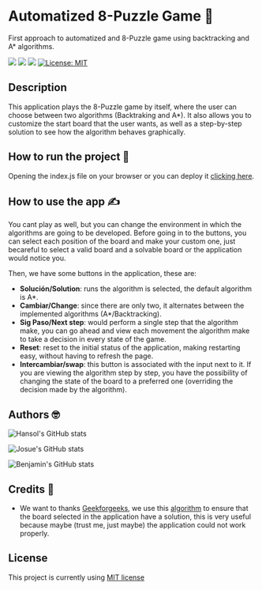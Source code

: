 # Automatized 8-Puzzle Game :brain:
First approach to automatized and 8-Puzzle game using backtracking and A* algorithms.

![](https://img.shields.io/badge/JavaScript-ED8B00?style=for-the-badge&logo=javascript&logoColor=white) ![](https://img.shields.io/badge/-CSS3-blue?style=for-the-badge&logo=css3&logoColor=white) ![](https://img.shields.io/badge/-HTML-red?style=for-the-badge&logo=html5&logoColor=white) [![License: MIT](https://img.shields.io/badge/License-MIT-yellow.svg?style=for-the-badge)](https://opensource.org/licenses/MIT)

## Description 
This application plays the 8-Puzzle game by itself, where the user can choose between two algorithms (Backtraking and A*). It also allows you to customize the start board that the user wants, as well as a step-by-step solution to see how the algorithm behaves graphically.

## How to run the project 🤖
Opening the index.js file on your browser or you can deploy it [clicking here](https://hros19.github.io/Automatized_8-Puzzle-Game/).

## How to use the app ✍️
You cant play as well, but you can change the environment in which the algorithms are going to be developed. Before going in to the buttons, you can select each position of the board and make your custom one, just becareful to select a valid board and a solvable board or the application would notice you.

Then, we have some buttons in the application, these are:
- **Solución/Solution**: runs the algorithm is selected, the default algorithm is A*.
- **Cambiar/Change**: since there are only two, it alternates between the implemented algorithms (A*/Backtracking).
- **Sig Paso/Next step**: would perform a single step that the algorithm make, you can go ahead and view each movement the algorithm make to take a decision in every state of the game.
- **Reset**: reset to the initial status of the application, making restarting easy, without having to refresh the page.
- **Intercambiar/swap**: this button is associated with the input next to it. If you are viewing the algorithm step by step, you have the possibility of changing the state of the board to a preferred one (overriding the decision made by the algorithm).


## Authors 🤓
![Hansol's GitHub stats](https://github-readme-stats.vercel.app/api?username=hros19&bg_color=60,1c3773,0055fb&title_color=ff5d05&text_color=fff&show_icons=true&count_private=true&icon_color=FF3838)

![Josue's GitHub stats](https://github-readme-stats.vercel.app/api?username=jochaes&bg_color=60,1c3773,0055fb&title_color=ff5d05&text_color=fff&show_icons=true&count_private=true&icon_color=FF3838)

![Benjamin's GitHub stats](https://github-readme-stats.vercel.app/api?username=JoshJohnson2001&bg_color=60,1c3773,0055fb&title_color=ff5d05&text_color=fff&show_icons=true&count_private=true&icon_color=FF3838)

## Credits :bow:
- We want to thanks [Geekforgeeks](https://www.geeksforgeeks.org), we use this [algorithm](https://www.geeksforgeeks.org/check-instance-8-puzzle-solvable/) to ensure that the board selected in the application have a solution, this is very useful because maybe (trust me, just maybe) the application could not work properly.

## License
This project is currently using [MIT license](https://www.mit.edu/~amini/LICENSE.md)
